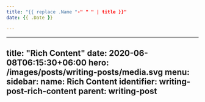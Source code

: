 ```yaml
---
title: "{{ replace .Name "-" " " | title }}"
date: {{ .Date }}

---
```


---
title: "Rich Content"
date: 2020-06-08T06:15:30+06:00
hero: /images/posts/writing-posts/media.svg
menu:
  sidebar:
    name: Rich Content
    identifier: writing-post-rich-content
    parent: writing-post
---


